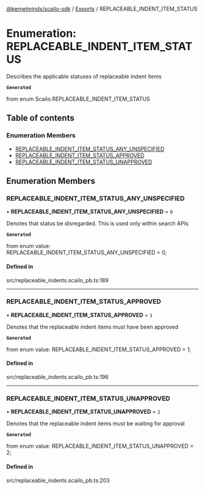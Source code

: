 [@kernelminds/scailo-sdk](../README.md) / [Exports](../modules.md) / REPLACEABLE\_INDENT\_ITEM\_STATUS

# Enumeration: REPLACEABLE\_INDENT\_ITEM\_STATUS

Describes the applicable statuses of replaceable indent items

**`Generated`**

from enum Scailo.REPLACEABLE_INDENT_ITEM_STATUS

## Table of contents

### Enumeration Members

- [REPLACEABLE\_INDENT\_ITEM\_STATUS\_ANY\_UNSPECIFIED](REPLACEABLE_INDENT_ITEM_STATUS.md#replaceable_indent_item_status_any_unspecified)
- [REPLACEABLE\_INDENT\_ITEM\_STATUS\_APPROVED](REPLACEABLE_INDENT_ITEM_STATUS.md#replaceable_indent_item_status_approved)
- [REPLACEABLE\_INDENT\_ITEM\_STATUS\_UNAPPROVED](REPLACEABLE_INDENT_ITEM_STATUS.md#replaceable_indent_item_status_unapproved)

## Enumeration Members

### REPLACEABLE\_INDENT\_ITEM\_STATUS\_ANY\_UNSPECIFIED

• **REPLACEABLE\_INDENT\_ITEM\_STATUS\_ANY\_UNSPECIFIED** = ``0``

Denotes that status be disregarded. This is used only within search APIs

**`Generated`**

from enum value: REPLACEABLE_INDENT_ITEM_STATUS_ANY_UNSPECIFIED = 0;

#### Defined in

src/replaceable_indents.scailo_pb.ts:189

___

### REPLACEABLE\_INDENT\_ITEM\_STATUS\_APPROVED

• **REPLACEABLE\_INDENT\_ITEM\_STATUS\_APPROVED** = ``1``

Denotes that the replaceable indent items must have been approved

**`Generated`**

from enum value: REPLACEABLE_INDENT_ITEM_STATUS_APPROVED = 1;

#### Defined in

src/replaceable_indents.scailo_pb.ts:196

___

### REPLACEABLE\_INDENT\_ITEM\_STATUS\_UNAPPROVED

• **REPLACEABLE\_INDENT\_ITEM\_STATUS\_UNAPPROVED** = ``2``

Denotes that the replaceable indent items must be waiting for approval

**`Generated`**

from enum value: REPLACEABLE_INDENT_ITEM_STATUS_UNAPPROVED = 2;

#### Defined in

src/replaceable_indents.scailo_pb.ts:203
